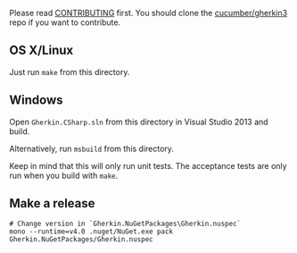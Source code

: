 Please read [CONTRIBUTING](https://github.com/cucumber/gherkin3/blob/master/CONTRIBUTING.md) first.
You should clone the [cucumber/gherkin3](https://github.com/cucumber/gherkin3) repo if you want
to contribute.

## OS X/Linux

Just run `make` from this directory.

## Windows

Open `Gherkin.CSharp.sln` from this directory in Visual Studio 2013 and build.

Alternatively, run `msbuild` from this directory.

Keep in mind that this will only run unit tests. The acceptance tests are only
run when you build with `make`.

## Make a release


    # Change version in `Gherkin.NuGetPackages\Gherkin.nuspec`
    mono --runtime=v4.0 .nuget/NuGet.exe pack Gherkin.NuGetPackages/Gherkin.nuspec    
